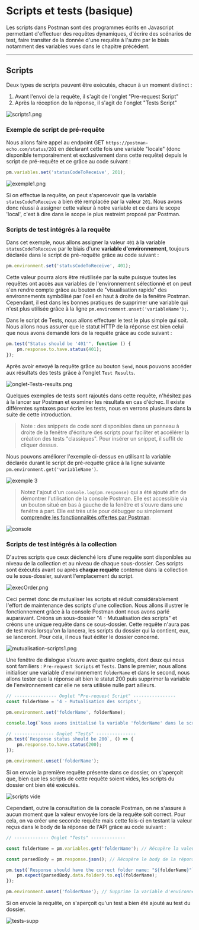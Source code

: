 # **Scripts et tests (basique)**

Les scripts dans Postman sont des programmes écrits en Javascript permettant d'effectuer des requêtes dynamiques, d'écrire des scénarios de test, faire transiter de la donnée d'une requête à l'autre par le biais notamment des variables vues dans le chapitre précédent.

---

## **Scripts**

Deux types de scripts peuvent être exécutés, chacun à un moment distinct :

1. Avant l'envoi de la requête, il s'agit de l'onglet "Pre-request Script"
2. Après la réception de la réponse, il s'agit de l'onglet "Tests Script"

![scripts1.png](/images/chap.3/1-scripts1.png)

### **Exemple de script de pré-requête**

Nous allons faire appel au endpoint GET `https://postman-echo.com/status/201` en déclarant cette fois une variable "locale" (donc disponible temporairement et exclusivement dans cette requête) depuis le script de pré-requête et ce grâce au code suivant :

```javascript
pm.variables.set('statusCodeToReceive', 201);
```

![exemple1.png](../images/chap.3/1bis-exemple1.png)

Si on effectue la requête, on peut s'apercevoir que la variable `statusCodeToReceive` a bien été remplacée par la valeur `201`. Nous avons donc réussi à assigner cette valeur à notre variable et ce dans le scope 'local', c'est à dire dans le scope le plus restreint proposé par Postman.

### **Scripts de test intégrés à la requête**

Dans cet exemple, nous allons assigner la valeur `401` à la variable `statusCodeToReceive` par le biais d'une **variable d'environnement**, toujours déclarée dans le script de pré-requête grâce au code suivant :

```javascript
pm.environment.set('statusCodeToReceive', 401);
```

Cette valeur pourra alors être réutilisée par la suite puisque toutes les requêtes ont accès aux variables de l'environnement sélectionné et on peut s'en rendre compte grâce au bouton de "visualisation rapide" des environnements symbôlisé par l'oeil en haut à droite de la fenêtre Postman. Cependant, il est dans les bonnes pratiques de supprimer une variable qui n'est plus utilisée grâce à la ligne `pm.environment.unset('variableName');`.

Dans le script de Tests, nous allons effectuer le test le plus simple qui soit. Nous allons nous assurer que le statut HTTP de la réponse est bien celui que nous avons demandé lors de la requête grâce au code suivant :

```javascript
pm.test("Status should be '401'", function () {
    pm.response.to.have.status(401);
});
```

Après avoir envoyé la requête grâce au bouton `Send`, nous pouvons accéder aux résultats des tests grâce à l'onglet `Test Results`.

![onglet-Tests-results.png](/images/chap.3/2-onglet-Tests-results.png)

Quelques exemples de tests sont rajoutés dans cette requête, n'hésitez pas à la lancer sur Postman et examiner les résultats en cas d'échec. Il existe différentes syntaxes pour écrire les tests, nous en verrons plusieurs dans la suite de cette introduction.

> Note : des snippets de code sont disponibles dans un panneau à droite de la fenêtre d'écriture des scripts pour faciliter et accélérer la création des tests "classiques". Pour insérer un snippet, il suffit de cliquer dessus.

Nous pouvons améliorer l'exemple ci-dessus en utilisant la variable déclarée durant le script de pré-requête grâce à la ligne suivante `pm.environment.get('variableName')`.

![exemple 3](/images/chap.3/3-exemple3.png)

>Notez l'ajout d'un `console.log(pm.response)` qui a été ajouté afin de démontrer l'utilisation de la console Postman. Elle est accessible via un bouton situé en bas à gauche de la fenêtre et s'ouvre dans une fenêtre à part. Elle est très utile pour débugger ou simplement [comprendre les fonctionnalités offertes par Postman](https://learning.postman.com/docs/postman/scripts/postman-sandbox-api-reference/).

![console](/images/chap.3/4-console.png)

### **Scripts de test intégrés à la collection**

D'autres scripts que ceux déclenché lors d'une requête sont disponibles au niveau de la collection et au niveau de chaque sous-dossier. Ces scripts sont éxécutés avant ou après **chaque requête** contenue dans la collection ou le sous-dossier, suivant l'emplacement du script. 

![execOrder.png](/images/chap.3/5-execOrder.png)

Ceci permet donc de mutualiser les scripts et réduit considérablement l'effort de maintenance des scripts d'une collection. Nous allons illustrer le fonctionnement grâce à la console Postman dont nous avons parlé auparavant.
Créons un sous-dossier "4 - Mutualisation des scripts" et créons une unique requête dans ce sous-dossier. Cette requête n'aura pas de test mais lorsqu'on la lancera, les scripts du dossier qui la contient, eux, se lanceront. Pour cela, il nous faut éditer le dossier concerné.

![mutualisation-scripts1.png](/images/chap.3/6-mutualisation-scripts1.png)

Une fenêtre de dialogue s'ouvre avec quatre onglets, dont deux qui nous sont familiers : `Pre-request Scripts` et `Tests`.
Dans le premier, nous allons initialiser une variable d'environnement `folderName` et dans le second, nous allons tester que la réponse ait bien le statut 200 puis supprimer la variable de l'environnement car elle ne sera utilisée nulle part ailleurs.

```javascript
// ---------------- Onglet "Pre-request Script" ----------------
const folderName = '4 - Mutualisation des scripts';

pm.environment.set('folderName', folderName);

console.log(`Nous avons initialisé la variable 'folderName' dans le script de pré-requête du dossier "${folderName}"`);

// --------------- Onglet "Tests" ---------------
pm.test(`Response status should be 200`, () => {
    pm.response.to.have.status(200);
});

pm.environment.unset('folderName');
```

Si on envoie la première requête présente dans ce dossier, on s'aperçoit que, bien que les scripts de cette requête soient vides, les scripts du dossier ont bien été exécutés.

![scripts vide](/images/chap.3/7-scripts-vides.png)

Cependant, outre la consultation de la console Postman, on ne s'assure à aucun moment que la valeur envoyée lors de la requête soit correct. Pour cela, on va créer une seconde requête mais cette fois-ci en testant la valeur reçus dans le body de la réponse de l'API grâce au code suivant :

```javascript
// ------------- Onglet "Tests" -------------

const folderName = pm.variables.get('folderName'); // Récupère la valeur de la variable 'folderName' dans le scope le plus restreint (ici environment)

const parsedBody = pm.response.json(); // Récupère le body de la réponse au format JSON

pm.test(`Response should have the correct folder name: "${folderName}"`, function () {
    pm.expect(parsedBody.data.folder).to.eql(folderName);
});

pm.environment.unset('folderName'); // Supprime la variable d'environnement 'folderName' car ceci est le dernier test à l'utiliser
```

Si on envoie la requête, on s'aperçoit qu'un test a bien été ajouté au test du dossier.

![tests-supp](/images/chap.3/8-tests-supp.png)
